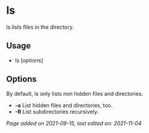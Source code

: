 # ls
ls lists files in the directory.

## Usage
- ls [options]

## Options
By default, ls only lists non hidden files and directories.

- **-a** List hidden files and directories, too.
- **-R** List subdirectories recursively.

*Page added on 2021-09-15, last edited on: 2021-11-04*

